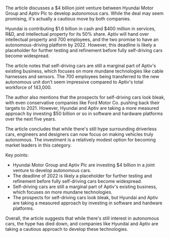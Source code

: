 The article discusses a $4 billion joint venture between Hyundai Motor Group and Aptiv Plc to develop autonomous cars. While the deal may seem promising, it's actually a cautious move by both companies.

Hyundai is contributing $1.6 billion in cash and $400 million in services, R&D, and intellectual property for its 50% share. Aptiv will hand over intellectual property and 700 employees, and the two promise to have an autonomous-driving platform by 2022. However, this deadline is likely a placeholder for further testing and refinement before fully self-driving cars become widespread.

The article notes that self-driving cars are still a marginal part of Aptiv's existing business, which focuses on more mundane technologies like cable harnesses and sensors. The 700 employees being transferred to the new autonomous unit don't seem impressive compared to Aptiv's total workforce of 143,000.

The author also mentions that the prospects for self-driving cars look bleak, with even conservative companies like Ford Motor Co. pushing back their targets to 2021. However, Hyundai and Aptiv are taking a more measured approach by investing $50 billion or so in software and hardware platforms over the next five years.

The article concludes that while there's still hype surrounding driverless cars, engineers and designers can now focus on making vehicles truly autonomous. The investment is a relatively modest option for becoming market leaders in this category.

Key points:

* Hyundai Motor Group and Aptiv Plc are investing $4 billion in a joint venture to develop autonomous cars.
* The deadline of 2022 is likely a placeholder for further testing and refinement before fully self-driving cars become widespread.
* Self-driving cars are still a marginal part of Aptiv's existing business, which focuses on more mundane technologies.
* The prospects for self-driving cars look bleak, but Hyundai and Aptiv are taking a measured approach by investing in software and hardware platforms.

Overall, the article suggests that while there's still interest in autonomous cars, the hype has died down, and companies like Hyundai and Aptiv are taking a cautious approach to develop these technologies.